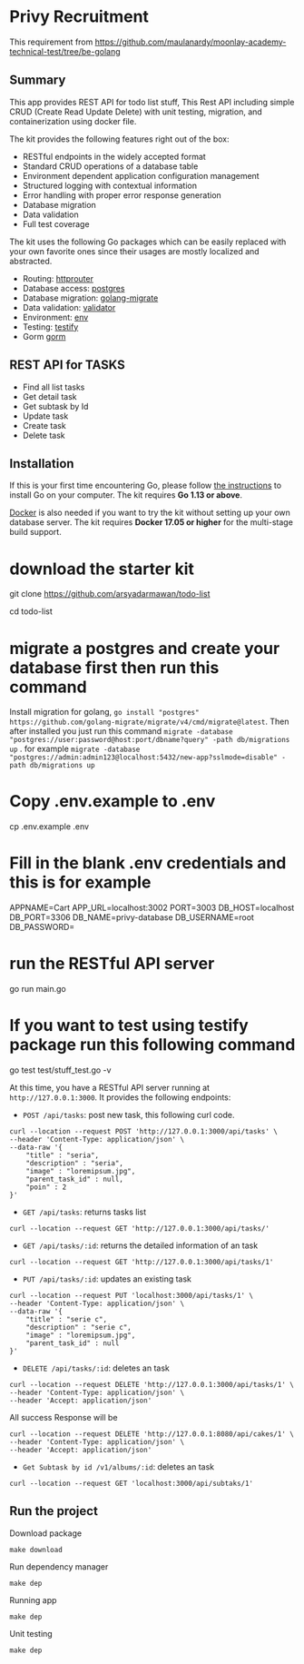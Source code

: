 # Privy Recruitment

This requirement from https://github.com/maulanardy/moonlay-academy-technical-test/tree/be-golang

## Summary
This app provides REST API for todo list stuff, This Rest API including simple CRUD (Create Read Update Delete) with unit testing, migration, and containerization using docker file.

The kit provides the following features right out of the box:

* RESTful endpoints in the widely accepted format
* Standard CRUD operations of a database table
* Environment dependent application configuration management
* Structured logging with contextual information
* Error handling with proper error response generation
* Database migration
* Data validation
* Full test coverage

The kit uses the following Go packages which can be easily replaced with your own favorite ones
since their usages are mostly localized and abstracted. 

* Routing: [httprouter](https://github.com/julienschmidt/httprouter)
* Database access: [postgres](gorm.io/driver/postgres)
* Database migration: [golang-migrate](https://github.com/golang-migrate/migrate)
* Data validation: [validator](https://github.com/go-playground/validator/)
* Environment: [env](https://github.com/joho/godotenv)
* Testing: [testify](https://github.com/stretchr/testify)
* Gorm [gorm](https://gorm.io/)

## REST API for TASKS
- Find all list tasks
- Get detail task
- Get subtask by Id
- Update task
- Create task
- Delete task

## Installation
If this is your first time encountering Go, please follow [the instructions](https://golang.org/doc/install) to
install Go on your computer. The kit requires **Go 1.13 or above**.

[Docker](https://www.docker.com/get-started) is also needed if you want to try the kit without setting up your
own database server. The kit requires **Docker 17.05 or higher** for the multi-stage build support.



# download the starter kit
git clone https://github.com/arsyadarmawan/todo-list

cd todo-list

# migrate a postgres and create your database first then run this command
Install migration for golang, `go install "postgres" https://github.com/golang-migrate/migrate/v4/cmd/migrate@latest`. Then after installed you just run this command 
`migrate -database "postgres://user:password@host:port/dbname?query" -path db/migrations up` . for example 
`migrate -database "postgres://admin:admin123@localhost:5432/new-app?sslmode=disable" -path db/migrations up`

# Copy .env.example to .env
cp .env.example .env

# Fill in the blank .env credentials and this is for example
APPNAME=Cart
APP_URL=localhost:3002
PORT=3003
DB_HOST=localhost
DB_PORT=3306
DB_NAME=privy-database
DB_USERNAME=root
DB_PASSWORD=

# run the RESTful API server
go run main.go

# If you want to test using testify package run this following command
go test test/stuff_test.go -v

At this time, you have a RESTful API server running at `http://127.0.0.1:3000`. It provides the following endpoints:

* `POST /api/tasks`: post new task, this following curl code.
```
curl --location --request POST 'http://127.0.0.1:3000/api/tasks' \
--header 'Content-Type: application/json' \
--data-raw '{
    "title" : "seria",
    "description" : "seria",
    "image" : "loremipsum.jpg",
    "parent_task_id" : null,
    "poin" : 2
}'
```
* `GET /api/tasks`: returns tasks list

```
curl --location --request GET 'http://127.0.0.1:3000/api/tasks/'
```
* `GET /api/tasks/:id`: returns the detailed information of an task
```
curl --location --request GET 'http://127.0.0.1:3000/api/tasks/1'
```
* `PUT /api/tasks/:id`: updates an existing task
```
curl --location --request PUT 'localhost:3000/api/tasks/1' \
--header 'Content-Type: application/json' \
--data-raw '{
    "title" : "serie c",
    "description" : "serie c",
    "image" : "loremipsum.jpg",
    "parent_task_id" : null
}'
```
* `DELETE /api/tasks/:id`: deletes an task
```
curl --location --request DELETE 'http://127.0.0.1:3000/api/tasks/1' \
--header 'Content-Type: application/json' \
--header 'Accept: application/json'
```

All success Response will be
```
curl --location --request DELETE 'http://127.0.0.1:8080/api/cakes/1' \
--header 'Content-Type: application/json' \
--header 'Accept: application/json'
```

* `Get Subtask by id /v1/albums/:id`: deletes an task
```
curl --location --request GET 'localhost:3000/api/subtaks/1'
```

## Run the project
Download package
```console
make download
```

Run dependency manager

```console
make dep
```

Running app
```console
make dep
```

Unit testing
```console
make dep
```